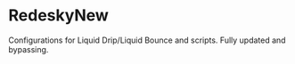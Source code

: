 # RedeskyNew
Configurations for Liquid Drip/Liquid Bounce and scripts. Fully updated and bypassing. 
